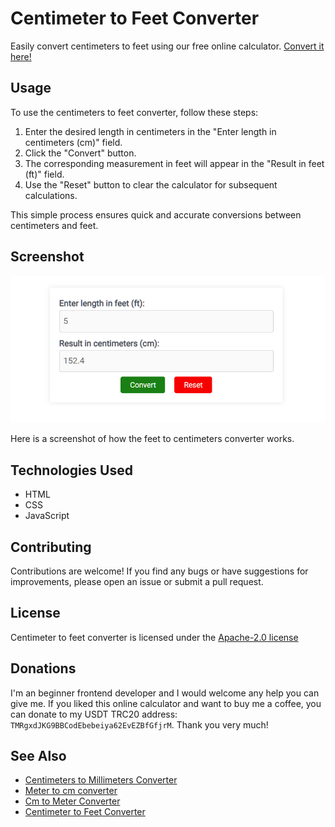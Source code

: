 # Centimeter to Feet Converter
<p>Easily convert centimeters to feet using our free online calculator. <a href="https://www.asutpp.com/cm-to-feet.html">Convert it here!</a></p>
<h2>Usage</h2>
<p>To use the centimeters to feet converter, follow these steps:</p>
<ol>
<li>Enter the desired length in centimeters in the "Enter length in centimeters (cm)" field.</li>
<li>Click the "Convert" button.</li>
<li>The corresponding measurement in feet will appear in the "Result in feet (ft)" field.</li>
<li>Use the "Reset" button to clear the calculator for subsequent calculations.</li>
</ol>
<p>This simple process ensures quick and accurate conversions between centimeters and feet.</p>
<h2>Screenshot</h2>
<p><img src="https://raw.githubusercontent.com/yury-makarov/feet-to-cm-converter/main/screenshot-of-the-feet-to-cm-converter.png" alt="Screenshot of the feet to cm converter"/></p>
<p>Here is a screenshot of how the feet to centimeters converter works.</p>
<h2>Technologies Used</h2>
<ul>
    <li> HTML</li>
   <li>  CSS</li>
    <li> JavaScript</li>
</ul>
<h2>Contributing</h2>
<p>Contributions are welcome! If you find any bugs or have suggestions for improvements, please open an issue or submit a pull request.</p>
<h2>License</h2>
<p>Centimeter to feet converter is licensed under the <a href="https://github.com/yury-makarov/centimeter-to-feet-converter/blob/main/LICENSE">Apache-2.0 license</a></p>
<h2>Donations</h2>
<p>I'm an beginner frontend developer and I would welcome any help you can give me. If you liked this online calculator and want to buy me a coffee, you can donate to my USDT TRC20 address: <code>TMRgxdJKG9BBCodEbebeiya62EvEZBfGfjrM</code>. Thank you very much!</p>
<h2>See Also</h2>
<ul>
 <li><a href="https://github.com/yury-makarov/centimeters-to-millimeters-conversion">Centimeters to Millimeters Converter</a></li>
 <li><a href="https://github.com/yury-makarov/meter-to-cm-converter">Meter to cm converter</a></li>
 <li><a href="https://github.com/yury-makarov/cm-to-meter-converter">Cm to Meter Converter</a></li>
 <li><a href="https://github.com/yury-makarov/centimeter-to-feet-converter">Centimeter to Feet Converter</a></li>
</ul>
